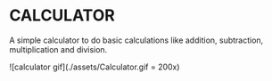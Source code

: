 # CALCULATOR

A simple calculator to do basic calculations like addition, subtraction, multiplication and division.

![calculator gif](./assets/Calculator.gif = 200x)

